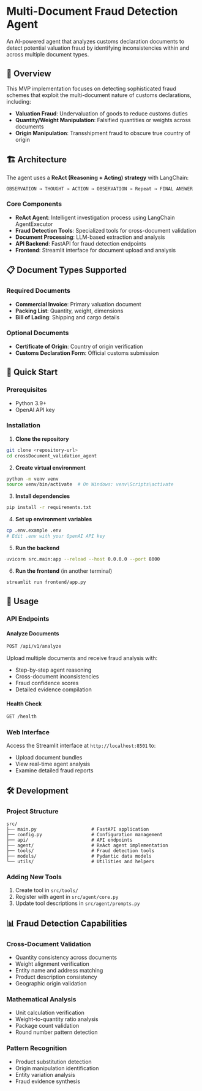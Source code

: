 # Multi-Document Fraud Detection Agent

An AI-powered agent that analyzes customs declaration documents to detect potential valuation fraud by identifying inconsistencies within and across multiple document types.

## 🎯 Overview

This MVP implementation focuses on detecting sophisticated fraud schemes that exploit the multi-document nature of customs declarations, including:

- **Valuation Fraud**: Undervaluation of goods to reduce customs duties
- **Quantity/Weight Manipulation**: Falsified quantities or weights across documents
- **Origin Manipulation**: Transshipment fraud to obscure true country of origin

## 🏗️ Architecture

The agent uses a **ReAct (Reasoning + Acting) strategy** with LangChain:

```
OBSERVATION → THOUGHT → ACTION → OBSERVATION → Repeat → FINAL ANSWER
```

### Core Components

- **ReAct Agent**: Intelligent investigation process using LangChain AgentExecutor
- **Fraud Detection Tools**: Specialized tools for cross-document validation
- **Document Processing**: LLM-based extraction and analysis
- **API Backend**: FastAPI for fraud detection endpoints
- **Frontend**: Streamlit interface for document upload and analysis

## 📋 Document Types Supported

### Required Documents
- **Commercial Invoice**: Primary valuation document
- **Packing List**: Quantity, weight, dimensions
- **Bill of Lading**: Shipping and cargo details

### Optional Documents  
- **Certificate of Origin**: Country of origin verification
- **Customs Declaration Form**: Official customs submission

## 🚀 Quick Start

### Prerequisites
- Python 3.9+
- OpenAI API key

### Installation

1. **Clone the repository**
```bash
git clone <repository-url>
cd crossDocument_validation_agent
```

2. **Create virtual environment**
```bash
python -m venv venv
source venv/bin/activate  # On Windows: venv\Scripts\activate
```

3. **Install dependencies**
```bash
pip install -r requirements.txt
```

4. **Set up environment variables**
```bash
cp .env.example .env
# Edit .env with your OpenAI API key
```

5. **Run the backend**
```bash
uvicorn src.main:app --reload --host 0.0.0.0 --port 8000
```

6. **Run the frontend** (in another terminal)
```bash
streamlit run frontend/app.py
```

## 🔧 Usage

### API Endpoints

#### Analyze Documents
```bash
POST /api/v1/analyze
```

Upload multiple documents and receive fraud analysis with:
- Step-by-step agent reasoning
- Cross-document inconsistencies
- Fraud confidence scores
- Detailed evidence compilation

#### Health Check
```bash
GET /health
```

### Web Interface

Access the Streamlit interface at `http://localhost:8501` to:
- Upload document bundles
- View real-time agent analysis
- Examine detailed fraud reports

## 🛠️ Development

### Project Structure
```
src/
├── main.py                    # FastAPI application
├── config.py                  # Configuration management
├── api/                       # API endpoints
├── agent/                     # ReAct agent implementation
├── tools/                     # Fraud detection tools
├── models/                    # Pydantic data models
└── utils/                     # Utilities and helpers
```

### Adding New Tools

1. Create tool in `src/tools/`
2. Register with agent in `src/agent/core.py`
3. Update tool descriptions in `src/agent/prompts.py`

## 📊 Fraud Detection Capabilities

### Cross-Document Validation
- Quantity consistency across documents
- Weight alignment verification
- Entity name and address matching
- Product description consistency
- Geographic origin validation

### Mathematical Analysis
- Unit calculation verification
- Weight-to-quantity ratio analysis
- Package count validation
- Round number pattern detection

### Pattern Recognition
- Product substitution detection
- Origin manipulation identification
- Entity variation analysis
- Fraud evidence synthesis



